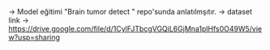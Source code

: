-> Model eğitimi "Brain tumor detect " repo'sunda anlatılmşıtır.
-> dataset link -> https://drive.google.com/file/d/1CylFJTbcgVGQiL6GjMna1plHfs0O49W5/view?usp=sharing    
